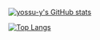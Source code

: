 [![yossu-y's GitHub stats](https://github-readme-stats.vercel.app/api?username=yossu-y&theme=vue-dark&show_icons=true)](https://github.com/yossu-y/github-readme-stats)

[![Top Langs](https://github-readme-stats.vercel.app/api/top-langs/?username=yossu-y&theme=vue-dark&show_icons=true&layout=compact)](https://github.com/yossu-y/github-readme-stats)


<!---
yossu-y/yossu-y is a ✨ special ✨ repository because its `README.md` (this file) appears on your GitHub profile.
You can click the Preview link to take a look at your changes.
--->

